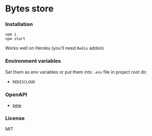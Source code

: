 # Bytes store

### Installation

```shell script
npm i
npm start
```

Works well on Heroku (you'll need `Redis` addon)

### Environment variables

Set them as env variables or put them into `.env` file in project root dir.

- `REDISCLOUD`

### OpenAPI

- [pew](https://editor.swagger.io/?url=https://raw.githubusercontent.com/BlueWallet/bytes-store/master/openapi.yaml)

### License

MIT
